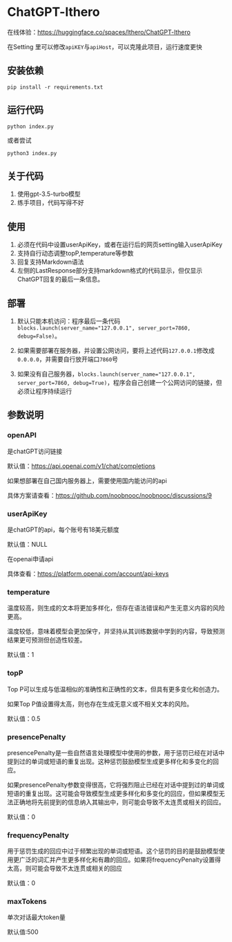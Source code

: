 # ChatGPT-lthero

在线体验：https://huggingface.co/spaces/lthero/ChatGPT-lthero

在Setting 里可以修改`apiKEY`与`apiHost`，可以克隆此项目，运行速度更快

## 安装依赖

```
pip install -r requirements.txt
```



## 运行代码

```
python index.py
```

或者尝试

```
python3 index.py
```

## 关于代码
1. 使用gpt-3.5-turbo模型
2. 练手项目，代码写得不好


## 使用

1. 必须在代码中设置userApiKey，或者在运行后的网页setting输入userApiKey
2. 支持自行动态调整topP,temperature等参数
3. 回复支持Markdown语法
4. 左侧的LastResponse部分支持markdown格式的代码显示，但仅显示ChatGPT回复的最后一条信息。





## 部署

1. 默认只能本机访问：程序最后一条代码`blocks.launch(server_name="127.0.0.1", server_port=7860, debug=False)`。

2. 如果需要部署在服务器，并设置公网访问，要将上述代码`127.0.0.1`修改成`0.0.0.0`，并需要自行放开端口`7860`号

3. 如果没有自己服务器，`blocks.launch(server_name="127.0.0.1", server_port=7860, debug=True)`，程序会自己创建一个公网访问的链接，但必须让程序持续运行

   





## 参数说明

### openAPI

是chatGPT访问链接

默认值：https://api.openai.com/v1/chat/completions

如果想部署在自己国内服务器上，需要使用国内能访问的api

具体方案请查看：https://github.com/noobnooc/noobnooc/discussions/9



### userApiKey

是chatGPT的api，每个账号有18美元额度

默认值：NULL

在openai申请api

具体查看：https://platform.openai.com/account/api-keys



### temperature

温度较高，则生成的文本将更加多样化，但存在语法错误和产生无意义内容的风险更高。

温度较低，意味着模型会更加保守，并坚持从其训练数据中学到的内容，导致预测结果更可预测但创造性较差。

默认值：1



### topP

Top P可以生成与低温相似的准确性和正确性的文本，但具有更多变化和创造力。

如果Top P值设置得太高，则也存在生成无意义或不相关文本的风险。

默认值：0.5



### presencePenalty

presencePenalty是一些自然语言处理模型中使用的参数，用于惩罚已经在对话中提到过的单词或短语的重复出现。这种惩罚鼓励模型生成更多样化和多变化的回应。

如果presencePenalty参数变得很高，它将强烈阻止已经在对话中提到过的单词或短语的重复出现。这可能会导致模型生成更多样化和多变化的回应，但如果模型无法正确地将先前提到的信息纳入其输出中，则可能会导致不太连贯或相关的回应。

默认值：0



### frequencyPenalty

用于惩罚生成的回应中过于频繁出现的单词或短语。这个惩罚的目的是鼓励模型使用更广泛的词汇并产生更多样化和有趣的回应。如果将frequencyPenalty设置得太高，则可能会导致不太连贯或相关的回应

默认值：0



### maxTokens

单次对话最大token量

默认值:500
